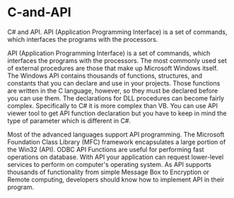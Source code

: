 # C-and-API

C# and API. API (Application Programming Interface) is a set of commands, which interfaces the programs with the processors. 

API (Application Programming Interface) is a set of commands, which interfaces the programs with the processors. The most commonly used set of external procedures are those that make up Microsoft Windows itself. The Windows API contains thousands of functions, structures, and constants that you can declare and use in your projects. Those functions are written in the C language, however, so they must be declared before you can use them. The declarations for DLL procedures can become fairly complex. Specifically to C# it is more complex than VB. You can use API viewer tool to get API function declaration but you have to keep in mind the type of parameter which is different in C#.

Most of the advanced languages support API programming. The Microsoft Foundation Class Library (MFC) framework encapsulates a large portion of the Win32 (API). ODBC API Functions are useful for performing fast operations on database. With API your application can request lower-level services to perform on computer's operating system. As API supports thousands of functionality from simple Message Box to Encryption or Remote computing, developers should know how to implement API in their program.
